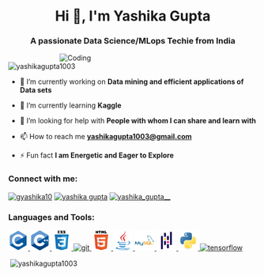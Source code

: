 <h1 align="center">Hi 👋, I'm Yashika Gupta</h1>
<h3 align="center">A passionate Data Science/MLops Techie from India</h3>
<img align="right" alt="Coding" width="400" src="https://i2.wp.com/www.animefeminist.com/wp-content/uploads/2020/04/type-computer-squid-girl.gif?fit=350%2C197&ssl=1">
<p align="left"> <img src="https://komarev.com/ghpvc/?username=yashikagupta1003&label=Profile%20views&color=0e75b6&style=flat" alt="yashikagupta1003" /> </p>

- 🔭 I’m currently working on **Data mining and efficient applications of Data sets**

- 🌱 I’m currently learning **Kaggle**

- 🤝 I’m looking for help with **People with whom I can share and learn with**

- 📫 How to reach me **yashikagupta1003@gmail.com**

- ⚡ Fun fact **I am Energetic and Eager to Explore**

<h3 align="left">Connect with me:</h3>
<p align="left">
<a href="https://twitter.com/gyashika10" target="blank"><img align="center" src="https://raw.githubusercontent.com/rahuldkjain/github-profile-readme-generator/master/src/images/icons/Social/twitter.svg" alt="gyashika10" height="30" width="40" /></a>
<a href="https://linkedin.com/in/yashika gupta" target="blank"><img align="center" src="https://raw.githubusercontent.com/rahuldkjain/github-profile-readme-generator/master/src/images/icons/Social/linked-in-alt.svg" alt="yashika gupta" height="30" width="40" /></a>
<a href="https://instagram.com/yashika_gupta__" target="blank"><img align="center" src="https://raw.githubusercontent.com/rahuldkjain/github-profile-readme-generator/master/src/images/icons/Social/instagram.svg" alt="yashika_gupta__" height="30" width="40" /></a>
</p>

<h3 align="left">Languages and Tools:</h3>
<p align="left"> <a href="https://www.cprogramming.com/" target="_blank" rel="noreferrer"> <img src="https://raw.githubusercontent.com/devicons/devicon/master/icons/c/c-original.svg" alt="c" width="40" height="40"/> </a> <a href="https://www.w3schools.com/cpp/" target="_blank" rel="noreferrer"> <img src="https://raw.githubusercontent.com/devicons/devicon/master/icons/cplusplus/cplusplus-original.svg" alt="cplusplus" width="40" height="40"/> </a> <a href="https://www.w3schools.com/css/" target="_blank" rel="noreferrer"> <img src="https://raw.githubusercontent.com/devicons/devicon/master/icons/css3/css3-original-wordmark.svg" alt="css3" width="40" height="40"/> </a> <a href="https://git-scm.com/" target="_blank" rel="noreferrer"> <img src="https://www.vectorlogo.zone/logos/git-scm/git-scm-icon.svg" alt="git" width="40" height="40"/> </a> <a href="https://www.w3.org/html/" target="_blank" rel="noreferrer"> <img src="https://raw.githubusercontent.com/devicons/devicon/master/icons/html5/html5-original-wordmark.svg" alt="html5" width="40" height="40"/> </a> <a href="https://www.java.com" target="_blank" rel="noreferrer"> <img src="https://raw.githubusercontent.com/devicons/devicon/master/icons/java/java-original.svg" alt="java" width="40" height="40"/> </a> <a href="https://www.mysql.com/" target="_blank" rel="noreferrer"> <img src="https://raw.githubusercontent.com/devicons/devicon/master/icons/mysql/mysql-original-wordmark.svg" alt="mysql" width="40" height="40"/> </a> <a href="https://pandas.pydata.org/" target="_blank" rel="noreferrer"> <img src="https://raw.githubusercontent.com/devicons/devicon/2ae2a900d2f041da66e950e4d48052658d850630/icons/pandas/pandas-original.svg" alt="pandas" width="40" height="40"/> </a> <a href="https://www.python.org" target="_blank" rel="noreferrer"> <img src="https://raw.githubusercontent.com/devicons/devicon/master/icons/python/python-original.svg" alt="python" width="40" height="40"/> </a> <a href="https://www.tensorflow.org" target="_blank" rel="noreferrer"> <img src="https://www.vectorlogo.zone/logos/tensorflow/tensorflow-icon.svg" alt="tensorflow" width="40" height="40"/> </a> </p>

<p>&nbsp;<img align="center" src="https://github-readme-stats.vercel.app/api?username=yashikagupta1003&show_icons=true&locale=en" alt="yashikagupta1003" /></p>
